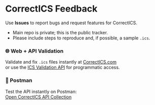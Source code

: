 # CorrectICS Feedback
Use **Issues** to report bugs and request features for CorrectICS.
- Main repo is private; this is the public tracker.
- Please include steps to reproduce and, if possible, a sample `.ics`.

### 🌐 Web + API Validation
Validate and fix `.ics` files instantly at [CorrectICS.com](https://correctics.com)  
or use the [ICS Validation API](https://correctics.com/api/) for programmatic access.

### 🧩 Postman
Test the API instantly on Postman:  
[Open CorrectICS API Collection](https://www.postman.com/charliewesley/workspace/correctics-api/collection/<id>)
